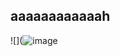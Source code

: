 ## aaaaaaaaaaaah

![](![image](https://github.com/user-attachments/assets/5ff359ea-ba1b-4e98-968f-b37594861302)

